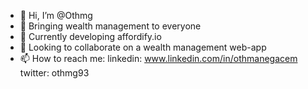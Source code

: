 - 👋 Hi, I’m @Othmg
- 👀 Bringing wealth management to everyone
- 🌱 Currently developing affordify.io
- 💞️ Looking to collaborate on a wealth management web-app
- 📫 How to reach me: linkedin: www.linkedin.com/in/othmanegacem twitter: othmg93

<!---
Othmg/Othmg is a ✨ special ✨ repository because its `README.md` (this file) appears on your GitHub profile.
You can click the Preview link to take a look at your changes.
--->
